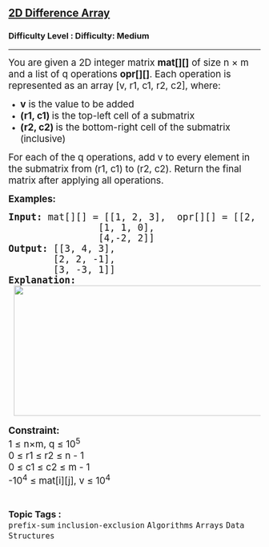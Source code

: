 <h2><a href="https://www.geeksforgeeks.org/problems/2-d-difference-array/1">2D Difference Array</a></h2><h3>Difficulty Level : Difficulty: Medium</h3><hr><div class="problems_problem_content__Xm_eO" bis_skin_checked="1"><p><span style="font-size: 18.6667px;">You are given a 2D integer matrix <strong>mat[][]</strong> of size n × m and a list of q operations <strong>opr[][]</strong>. </span><span style="font-size: 18.6667px;">Each operation is represented as an array [v, r1, c1, r2, c2], where:</span></p>
<ul>
<li><span style="font-size: 18.6667px;"><strong>v</strong> is the value to be added</span></li>
<li><span style="font-size: 18.6667px;"><strong>(r1, c1) </strong>is the top-left cell of a submatrix</span></li>
<li><span style="font-size: 18.6667px;"><strong>(r2, c2) </strong>is the bottom-right cell of the submatrix (inclusive)</span></li>
</ul>
<p><span style="font-size: 18.6667px;">For each of the q operations, add v to every element in the submatrix from (r1, c1) to (r2, c2). </span><span style="font-size: 18.6667px;">Return the final matrix after applying all operations.</span></p>
<p><strong><span style="font-size: 14pt;">Examples:</span></strong></p>
<pre><strong><span style="font-size: 14pt;">Input: </span></strong><span style="font-size: 14pt;">mat[][] = [[1, 2, 3],  opr[][] = [[2, 0, 0, 1, 1], [-1, 1, 0, 2, 2]]<br>                [1, 1, 0],<br>                [4,-2, 2]]<br></span><span style="font-size: 14pt;"><strong>Output: </strong>[[3, 4, 3],<br>        [2, 2, -1],<br>        [3, -3, 1]] <br></span><strong><span style="font-size: 14pt;">Explanation: <br></span></strong><strong><span style="font-size: 14pt;"> <img src="https://media.geeksforgeeks.org/img-practice/prod/addEditProblem/899248/Web/Other/blobid1_1753512754.jpg" width="520" height="260"></span></strong></pre>
<p><strong><span style="font-size: 14pt;">Constraint:</span></strong><strong><span style="font-size: 14pt;"><br></span></strong><span style="font-size: 14pt;">1 ≤ n×m, q ≤ 10<sup>5</sup><br>0 ≤ r1 ≤ r2 ≤ n - 1<br></span><span style="font-size: 14pt;"><span style="font-size: 18.6667px;">0 ≤ c1 ≤ c2 ≤ m - 1</span><br></span><span style="font-size: 14pt;">-10<sup>4</sup> ≤ mat[i][j], v ≤ 10<sup>4</sup></span></p></div><br><p><span style=font-size:18px><strong>Topic Tags : </strong><br><code>prefix-sum</code>&nbsp;<code>inclusion-exclusion</code>&nbsp;<code>Algorithms</code>&nbsp;<code>Arrays</code>&nbsp;<code>Data Structures</code>&nbsp;